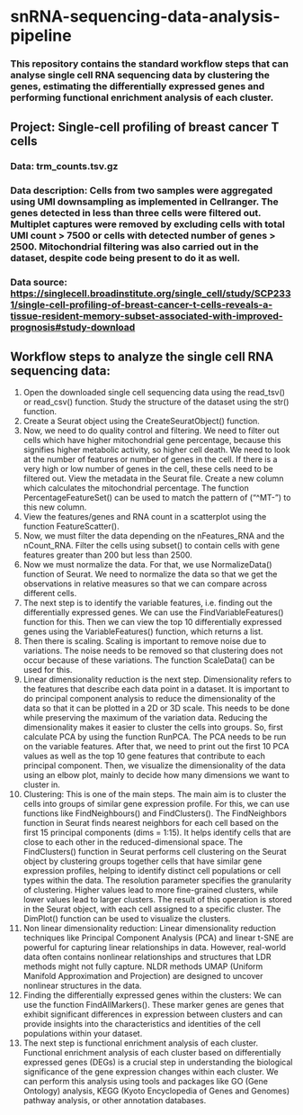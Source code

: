 # snRNA-sequencing-data-analysis-pipeline
### This repository contains the standard workflow steps that can analyse single cell RNA sequencing data by clustering the genes, estimating the differentially expressed genes and performing functional enrichment analysis of each cluster.  


## Project: Single-cell profiling of breast cancer T cells
### Data: trm_counts.tsv.gz
### Data description: Cells from two samples were aggregated using UMI downsampling as implemented in Cellranger. The genes detected in less than three cells were filtered out. Multiplet captures were removed by excluding cells with total UMI count > 7500 or cells with detected number of genes > 2500. Mitochondrial filtering was also carried out in the dataset, despite code being present to do it as well. 
### Data source: https://singlecell.broadinstitute.org/single_cell/study/SCP2331/single-cell-profiling-of-breast-cancer-t-cells-reveals-a-tissue-resident-memory-subset-associated-with-improved-prognosis#study-download

## Workflow steps to analyze the single cell RNA sequencing data:
1. Open the downloaded single cell sequencing data using the read_tsv() or read_csv() function.  Study the structure of the dataset using the str() function.
2. Create a Seurat object using the CreateSeuratObject() function.
3. Now, we need to do quality control and filtering. We need to filter out cells which have higher mitochondrial gene percentage, because this signifies higher metabolic activity, so higher cell death. We need to look at the number of features or number of genes in the cell. If there is a very high or low number of genes in the cell, these cells need to be filtered out. View the metadata in the Seurat file. Create a new column which calculates the mitochondrial percentage. The function PercentageFeatureSet() can be used to match the pattern of (“^MT-”) to this new column.
4. View the features/genes and RNA count in a scatterplot using the function FeatureScatter().
5. Now, we must filter the data depending on the nFeatures_RNA and the nCount_RNA. Filter the cells using subset() to contain cells with gene features greater than 200 but less than 2500.
6. Now we must normalize the data. For that, we use NormalizeData() function of Seurat. We need to normalize the data so that we get the observations in relative measures so that we can compare across different cells.
7. The next step is to identify the variable features, i.e. finding out the differentially expressed genes. We can use the FindVariableFeatures() function for this. Then we can view the top 10 differentially expressed genes using the VariableFeatures() function, which returns a list.
8. Then there is scaling. Scaling is important to remove noise due to variations. The noise needs to be removed so that clustering does not occur because of these variations. The function ScaleData() can be used for this.
9. Linear dimensionality reduction is the next step. Dimensionality refers to the features that describe each data point in a dataset. It is important to do principal component analysis to reduce the dimensionality of the data so that it can be plotted in a 2D or 3D scale. This needs to be done while preserving the maximum of the variation data. Reducing the dimensionality makes it easier to cluster the cells into groups. So, first calculate PCA by using the function RunPCA. The PCA needs to be run on the variable features. After that, we need to print out the first 10 PCA values  as well as the top 10 gene features that contribute to each principal component. Then, we visualize the dimensionality of the data using an elbow plot, mainly to decide how many dimensions we want to cluster in.  
10. Clustering: This is one of the main steps. The main aim is to cluster the cells into groups of similar gene expression profile. For this, we can use functions like FindNeighbours() and FindClusters().  The FindNeighbors function in Seurat finds nearest neighbors for each cell based on the first 15 principal components (dims = 1:15). It helps identify cells that are close to each other in the reduced-dimensional space. The FindClusters() function in Seurat performs cell clustering on the Seurat object by clustering groups together cells that have similar gene expression profiles, helping to identify distinct cell populations or cell types within the data. The resolution parameter specifies the granularity of clustering. Higher values lead to more fine-grained clusters, while lower values lead to larger clusters. The result of this operation is stored in the Seurat object, with each cell assigned to a specific cluster. The DimPlot() function can be used to visualize the clusters.
11. Non linear dimensionality reduction: Linear dimensionality reduction techniques like Principal Component Analysis (PCA) and linear t-SNE are powerful for capturing linear relationships in data. However, real-world data often contains nonlinear relationships and structures that LDR methods might not fully capture. NLDR methods UMAP (Uniform Manifold Approximation and Projection) are designed to uncover nonlinear structures in the data.
12. Finding the differentially expressed genes within the clusters: We can use the function FindAllMarkers(). These marker genes are genes that exhibit significant differences in expression between clusters and can provide insights into the characteristics and identities of the cell populations within your dataset.
13. The next step is functional enrichment analysis of each cluster. Functional enrichment analysis of each cluster based on differentially expressed genes (DEGs) is a crucial step in understanding the biological significance of the gene expression changes within each cluster. We can perform this analysis using tools and packages like GO (Gene Ontology) analysis, KEGG (Kyoto Encyclopedia of Genes and Genomes) pathway analysis, or other annotation databases.


